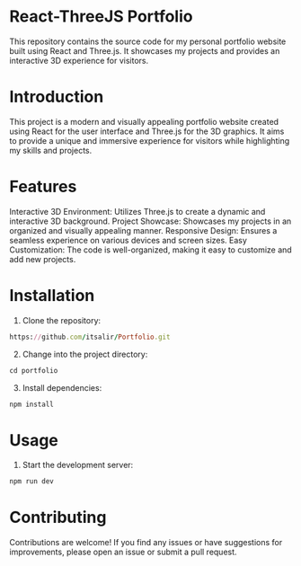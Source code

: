 # React-ThreeJS Portfolio

This repository contains the source code for my personal portfolio website built using React and Three.js. It showcases my projects and provides an interactive 3D experience for visitors.


# Introduction
This project is a modern and visually appealing portfolio website created using React for the user interface and Three.js for the 3D graphics. It aims to provide a unique and immersive experience for visitors while highlighting my skills and projects.

# Features
Interactive 3D Environment: Utilizes Three.js to create a dynamic and interactive 3D background.
Project Showcase: Showcases my projects in an organized and visually appealing manner.
Responsive Design: Ensures a seamless experience on various devices and screen sizes.
Easy Customization: The code is well-organized, making it easy to customize and add new projects.


# Installation
1. Clone the repository:

```ruby
https://github.com/itsalir/Portfolio.git
```

2. Change into the project directory:

 ```ruby
cd portfolio
```

3. Install dependencies:

 ```ruby
npm install
```

# Usage

1. Start the development server:

 ```ruby
npm run dev
```


# Contributing
Contributions are welcome! If you find any issues or have suggestions for improvements, please open an issue or submit a pull request.


